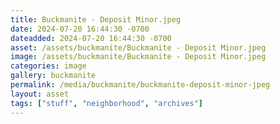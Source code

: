 ```yaml
---
title: Buckmanite - Deposit Minor.jpeg
date: 2024-07-20 16:44:30 -0700
dateadded: 2024-07-20 16:44:30 -0700
asset: /assets/buckmanite/Buckmanite - Deposit Minor.jpeg
image: /assets/buckmanite/Buckmanite - Deposit Minor.jpeg
categories: image
gallery: buckmanite
permalink: /media/buckmanite/buckmanite-deposit-minor-jpeg
layout: asset
tags: ["stuff", "neighborhood", "archives"]
--- 
```

